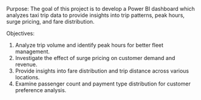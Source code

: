 Purpose:
The goal of this project is to develop a Power BI dashboard which analyzes taxi trip data to provide insights into trip patterns, peak hours, surge pricing, and fare distribution. 

Objectives:
1.	Analyze trip volume and identify peak hours for better fleet management.
2.	Investigate the effect of surge pricing on customer demand and revenue.
3.	Provide insights into fare distribution and trip distance across various locations.
4.	Examine passenger count and payment type distribution for customer preference analysis.


